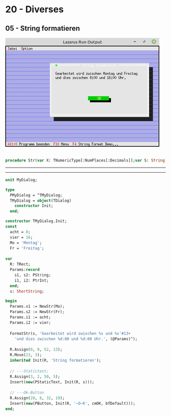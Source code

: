 # 20 - Diverses
## 05 - String formatieren

<img src="image.png" alt="Selfhtml"><br><br>









```pascal
procedure Str(var X: TNumericType[:NumPlaces[:Decimals]];var S: String);
```

---
---

```pascal
unit MyDialog;

```



```pascal
type
  PMyDialog = ^TMyDialog;
  TMyDialog = object(TDialog)
    constructor Init;
  end;

```



```pascal
constructor TMyDialog.Init;
const
  acht = 8;
  vier = 16;
  Mo = 'Montag';
  Fr = 'Freitag';

var
  R: TRect;
  Params:record
    s1, s2: PString;
    i1, i2: PtrInt;
  end;
  s: ShortString;

```



```pascal
begin
  Params.s1 := NewStr(Mo);
  Params.s2 := NewStr(Fr);
  Params.i1 := acht;
  Params.i2 := vier;

  FormatStr(s, 'Gearbeitet wird zwischen %s und %s'#13+
    'und dies zwischen %d:00 und %d:00 Uhr.', (@Params)^);

  R.Assign(0, 0, 52, 13);
  R.Move(23, 3);
  inherited Init(R, 'String formatieren');

  // ---Statictext;
  R.Assign(3, 2, 50, 5);
  Insert(new(PStaticText, Init(R, s)));

  // ---Ok-Button
  R.Assign(20, 8, 32, 10);
  Insert(new(PButton, Init(R, '~O~K', cmOK, bfDefault)));
end;

```


